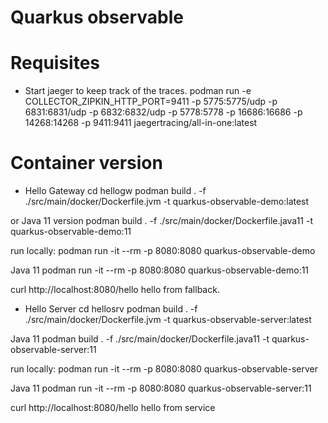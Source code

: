 # Quarkus observable


# Requisites 

- Start jaeger to keep track of the traces.
podman run -e COLLECTOR_ZIPKIN_HTTP_PORT=9411 -p 5775:5775/udp -p 6831:6831/udp -p 6832:6832/udp -p 5778:5778 -p 16686:16686 -p 14268:14268 -p 9411:9411 jaegertracing/all-in-one:latest 


# Container version 

- Hello Gateway
cd hellogw
podman build . -f ./src/main/docker/Dockerfile.jvm -t quarkus-observable-demo:latest

or Java 11 version 
podman build . -f ./src/main/docker/Dockerfile.java11 -t quarkus-observable-demo:11

run locally:
podman run -it --rm -p 8080:8080 quarkus-observable-demo

Java 11
podman run -it --rm -p 8080:8080 quarkus-observable-demo:11

curl http://localhost:8080/hello
hello from fallback.

- Hello Server
cd hellosrv
podman build . -f ./src/main/docker/Dockerfile.jvm -t quarkus-observable-server:latest

Java 11
podman build . -f ./src/main/docker/Dockerfile.java11 -t quarkus-observable-server:11

run locally:
podman run -it --rm -p 8080:8080 quarkus-observable-server

Java 11
podman run -it --rm -p 8080:8080 quarkus-observable-server:11

curl http://localhost:8080/hello
hello from service